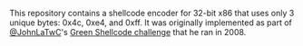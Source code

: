 This repository contains a shellcode encoder for 32-bit x86 that uses only 3 unique bytes: 0x4c, 0xe4, and 0xff. It was originally implemented as part of [@JohnLaTwC](https://twitter.com/JohnLaTwC/)'s [Green Shellcode challenge](https://twitter.com/JohnLaTwC/status/1107380892467490816) that he ran in 2008.


